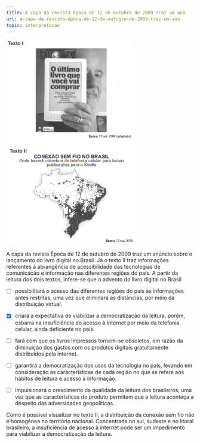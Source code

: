 ```yaml
---
title: A capa da revista Época de 12 de outubro de 2009 traz um anú
url: a-capa-da-revista-epoca-de-12-de-outubro-de-2009-traz-um-anu
topic: interpretacao
---
```



![](b4b89292-f1a8-bbf5-0b34-beeb3e71fdf6.png)

![](738853a1-bb61-ff9e-7197-31757a68d41b.png)

A capa da revista Época de 12 de outubro de 2009 traz um anúncio sobre o lançamento do livro digital no Brasil. Já o texto II traz informações referentes à abrangência de acessibilidade das tecnologias de comunicação e informação nas diferentes regiões do país. A partir da leitura dos dois textos, infere-se que o advento do livro digital no Brasil



- [ ] possibilitará o acesso das diferentes regiões do país às informações antes restritas, uma vez que eliminará as distâncias, por meio da distribuição virtual.
- [x] criará a expectativa de viabilizar a democratização da leitura, porém, esbarra na insuficiência do acesso à Internet por meio da telefonia celular, ainda deficiente no país.
- [ ] fará com que os livros impressos tornem-se obsoletos, em razão da diminuição dos gastos com os produtos digitais gratuitamente distribuídos pela internet.
- [ ] garantirá a democratização dos usos da tecnologia no país, levando em consideração as características de cada região no que se refere aos hábitos de leitura e acesso à informação.
- [ ] impulsionará o crescimento da qualidade da leitura dos brasileiros, uma vez que as características do produto permitem que a leitura aconteça a despeito das adversidades geopolíticas.


Como é possível visualizar no texto II, a distribuição da conexão sem fio não é homogênea no território nacional. Concentrada no sul, sudeste e no litoral brasileiro, a insuficiência de acesso à internet pode ser um impedimento para viabilizar a democratização da leitura.
